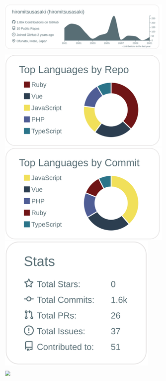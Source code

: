 [![](https://raw.githubusercontent.com/hiromitsusasaki/hiromitsusasaki/main/profile-summary-card-output/default/0-profile-details.svg)](https://github.com/vn7n24fzkq/github-profile-summary-cards)

[![](https://raw.githubusercontent.com/hiromitsusasaki/hiromitsusasaki/main/profile-summary-card-output/default/1-repos-per-language.svg)](https://github.com/vn7n24fzkq/github-profile-summary-cards)
[![](https://raw.githubusercontent.com/hiromitsusasaki/hiromitsusasaki/main/profile-summary-card-output/default/2-most-commit-language.svg)](https://github.com/vn7n24fzkq/github-profile-summary-cards)
[![](https://raw.githubusercontent.com/hiromitsusasaki/hiromitsusasaki/main/profile-summary-card-output/default/3-stats.svg)](https://github.com/vn7n24fzkq/github-profile-summary-cards)

![](https://komarev.com/ghpvc/?username=hiromitsusasaki&color=green)
